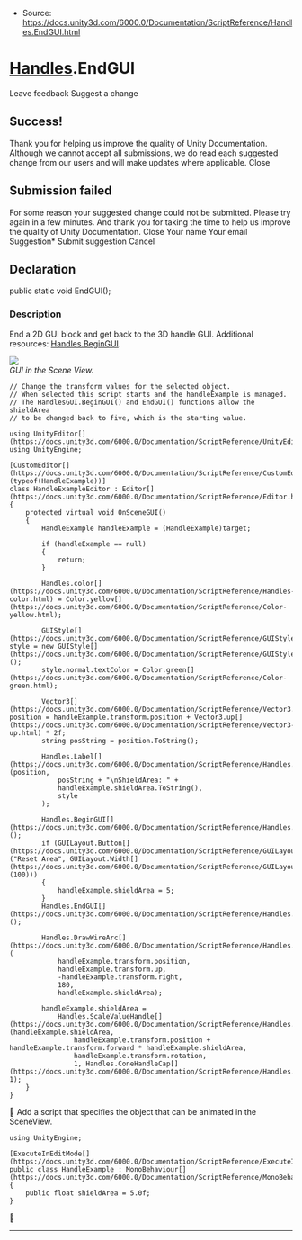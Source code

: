 * Source: https://docs.unity3d.com/6000.0/Documentation/ScriptReference/Handles.EndGUI.html

#  [Handles](https://docs.unity3d.com/6000.0/Documentation/ScriptReference/Handles.html).EndGUI
Leave feedback
Suggest a change
## Success!
Thank you for helping us improve the quality of Unity Documentation. Although we cannot accept all submissions, we do read each suggested change from our users and will make updates where applicable.
Close
## Submission failed
For some reason your suggested change could not be submitted. Please <a>try again</a> in a few minutes. And thank you for taking the time to help us improve the quality of Unity Documentation.
Close
Your name Your email Suggestion* Submit suggestion
Cancel
## Declaration
public static void EndGUI(); 
### Description
End a 2D GUI block and get back to the 3D handle GUI.
Additional resources: [Handles.BeginGUI](https://docs.unity3d.com/6000.0/Documentation/ScriptReference/Handles.BeginGUI.html).  
  
![](https://docs.unity3d.com/6000.0/Documentation/StaticFiles/ScriptRefImages/BeginEndGUI2.png)  
_GUI in the Scene View._
```
// Change the transform values for the selected object.
// When selected this script starts and the handleExample is managed.
// The HandlesGUI.BeginGUI() and EndGUI() functions allow the shieldArea
// to be changed back to five, which is the starting value.  
  
using UnityEditor[](https://docs.unity3d.com/6000.0/Documentation/ScriptReference/UnityEditor.html);
using UnityEngine;  
  
[CustomEditor[](https://docs.unity3d.com/6000.0/Documentation/ScriptReference/CustomEditor.html)(typeof(HandleExample))]
class HandleExampleEditor : Editor[](https://docs.unity3d.com/6000.0/Documentation/ScriptReference/Editor.html)
{
    protected virtual void OnSceneGUI()
    {
        HandleExample handleExample = (HandleExample)target;  
  
        if (handleExample == null)
        {
            return;
        }  
  
        Handles.color[](https://docs.unity3d.com/6000.0/Documentation/ScriptReference/Handles-color.html) = Color.yellow[](https://docs.unity3d.com/6000.0/Documentation/ScriptReference/Color-yellow.html);  
  
        GUIStyle[](https://docs.unity3d.com/6000.0/Documentation/ScriptReference/GUIStyle.html) style = new GUIStyle[](https://docs.unity3d.com/6000.0/Documentation/ScriptReference/GUIStyle.html)();
        style.normal.textColor = Color.green[](https://docs.unity3d.com/6000.0/Documentation/ScriptReference/Color-green.html);  
  
        Vector3[](https://docs.unity3d.com/6000.0/Documentation/ScriptReference/Vector3.html) position = handleExample.transform.position + Vector3.up[](https://docs.unity3d.com/6000.0/Documentation/ScriptReference/Vector3-up.html) * 2f;
        string posString = position.ToString();  
  
        Handles.Label[](https://docs.unity3d.com/6000.0/Documentation/ScriptReference/Handles.Label.html)(position,
            posString + "\nShieldArea: " +
            handleExample.shieldArea.ToString(),
            style
        );  
  
        Handles.BeginGUI[](https://docs.unity3d.com/6000.0/Documentation/ScriptReference/Handles.BeginGUI.html)();
        if (GUILayout.Button[](https://docs.unity3d.com/6000.0/Documentation/ScriptReference/GUILayout.Button.html)("Reset Area", GUILayout.Width[](https://docs.unity3d.com/6000.0/Documentation/ScriptReference/GUILayout.Width.html)(100)))
        {
            handleExample.shieldArea = 5;
        }
        Handles.EndGUI[](https://docs.unity3d.com/6000.0/Documentation/ScriptReference/Handles.EndGUI.html)();  
  
        Handles.DrawWireArc[](https://docs.unity3d.com/6000.0/Documentation/ScriptReference/Handles.DrawWireArc.html)(
            handleExample.transform.position,
            handleExample.transform.up,
            -handleExample.transform.right,
            180,
            handleExample.shieldArea);  
  
        handleExample.shieldArea =
            Handles.ScaleValueHandle[](https://docs.unity3d.com/6000.0/Documentation/ScriptReference/Handles.ScaleValueHandle.html)(handleExample.shieldArea,
                handleExample.transform.position + handleExample.transform.forward * handleExample.shieldArea,
                handleExample.transform.rotation,
                1, Handles.ConeHandleCap[](https://docs.unity3d.com/6000.0/Documentation/ScriptReference/Handles.ConeHandleCap.html), 1);
    }
}

```

Add a script that specifies the object that can be animated in the SceneView.
```
using UnityEngine;  
  
[ExecuteInEditMode[](https://docs.unity3d.com/6000.0/Documentation/ScriptReference/ExecuteInEditMode.html)]
public class HandleExample : MonoBehaviour[](https://docs.unity3d.com/6000.0/Documentation/ScriptReference/MonoBehaviour.html)
{
    public float shieldArea = 5.0f;
}

```

* * *
